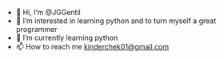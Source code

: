 - 👋 Hi, I’m @JGGentil
- 👀 I’m interested in learning python and to turn myself a great programmer
- 🌱 I’m currently learning python
- 📫 How to reach me kinderchek01@gmail.com

<!---
JGGentil/JGGentil is a ✨ special ✨ repository because its `README.md` (this file) appears on your GitHub profile.
You can click the Preview link to take a look at your changes.
--->
